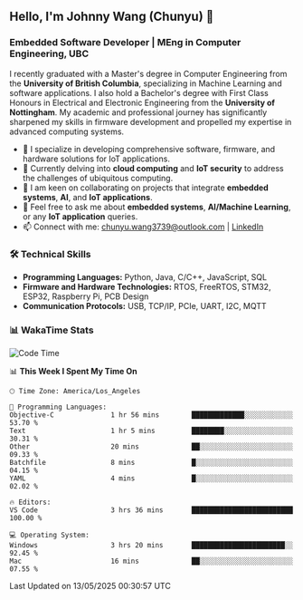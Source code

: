 ## Hello, I'm Johnny Wang (Chunyu) 👋

### Embedded Software Developer | MEng in Computer Engineering, UBC

I recently graduated with a Master's degree in Computer Engineering from the **University of British Columbia**, specializing in Machine Learning and software applications. I also hold a Bachelor's degree with First Class Honours in Electrical and Electronic Engineering from the **University of Nottingham**. My academic and professional journey has significantly sharpened my skills in firmware development and propelled my expertise in advanced computing systems.

- 🔭 I specialize in developing comprehensive software, firmware, and hardware solutions for IoT applications.
- 🌱 Currently delving into **cloud computing** and **IoT security** to address the challenges of ubiquitous computing.
- 🤝 I am keen on collaborating on projects that integrate **embedded systems**, **AI**, and **IoT applications**.
- 💬 Feel free to ask me about **embedded systems**, **AI/Machine Learning**, or any **IoT application** queries.
- 📫 Connect with me: [chunyu.wang3739@outlook.com](mailto:chunyu.wang3739@outlook.com) | [LinkedIn](https://www.linkedin.com/in/shycw1/)


### 🛠️ Technical Skills
- **Programming Languages:** Python, Java, C/C++, JavaScript, SQL
- **Firmware and Hardware Technologies:** RTOS, FreeRTOS, STM32, ESP32, Raspberry Pi, PCB Design
- **Communication Protocols:** USB, TCP/IP, PCIe, UART, I2C, MQTT

### 📊 WakaTime Stats
<!--START_SECTION:waka-->
![Code Time](http://img.shields.io/badge/Code%20Time-97%20hrs%2052%20mins-blue)

📊 **This Week I Spent My Time On** 

```text
🕑︎ Time Zone: America/Los_Angeles

💬 Programming Languages: 
Objective-C              1 hr 56 mins        █████████████░░░░░░░░░░░░   53.70 % 
Text                     1 hr 5 mins         ████████░░░░░░░░░░░░░░░░░   30.31 % 
Other                    20 mins             ██░░░░░░░░░░░░░░░░░░░░░░░   09.33 % 
Batchfile                8 mins              █░░░░░░░░░░░░░░░░░░░░░░░░   04.15 % 
YAML                     4 mins              █░░░░░░░░░░░░░░░░░░░░░░░░   02.02 % 

🔥 Editors: 
VS Code                  3 hrs 36 mins       █████████████████████████   100.00 % 

💻 Operating System: 
Windows                  3 hrs 20 mins       ███████████████████████░░   92.45 % 
Mac                      16 mins             ██░░░░░░░░░░░░░░░░░░░░░░░   07.55 % 
```


 Last Updated on 13/05/2025 00:30:57 UTC
<!--END_SECTION:waka-->
